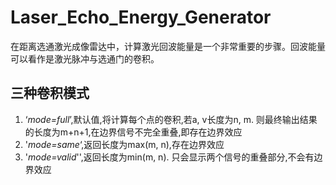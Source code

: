 



# Laser_Echo_Energy_Generator

在距离选通激光成像雷达中，计算激光回波能量是一个非常重要的步骤。回波能量可以看作是激光脉冲与选通门的卷积。

## 三种卷积模式

1. ‘*mode=full*’,默认值,将计算每个点的卷积,若a, v长度为n, m. 则最终输出结果的长度为m+n+1,在边界信号不完全重叠,即存在边界效应
2. '*mode=same*‘,返回长度为max(m, n),存在边界效应
3. '*mode=valid*'',返回长度为min(m, n). 只会显示两个信号的重叠部分,不会有边界效应



